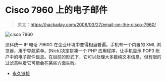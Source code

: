 # Cisco 7960 上的电子邮件

> 原文：<https://hackaday.com/2006/03/27/email-on-the-cisco-7960/>

![cisco 7960](img/d6367e4b43383dbe130bd0f50bc45cd9.png)

思科统一 IP 电话 7960G 在企业环境中变得相当普遍。手机有一个内置的 XML 浏览器，用于导航菜单。[Nick]决定拼凑一个 PHP 应用程序，让手机显示 POP3 账户中的电子邮件信息。在目前的形式下，它可以处理大多数纯文本信息，但有限的过滤意味着它可能会在某些方面失败。

*   [永久链接](http://www.digitaldawgpound.org/nick84/post=93)